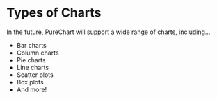 # Types of Charts
In the future, PureChart will support a wide range of charts, including...

 - Bar charts
 - Column charts
 - Pie charts
 - Line charts
 - Scatter plots
 - Box plots
 - And more!